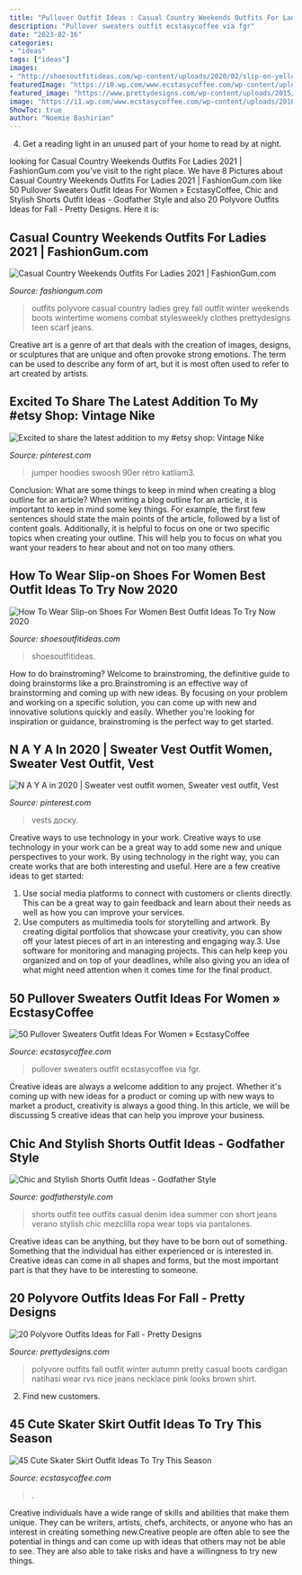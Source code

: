 ```yaml
---
title: "Pullover Outfit Ideas : Casual Country Weekends Outfits For Ladies 2021"
description: "Pullover sweaters outfit ecstasycoffee via fgr"
date: "2023-02-16"
categories:
- "ideas"
tags: ["ideas"]
images:
- "http://shoesoutfitideas.com/wp-content/uploads/2020/02/slip-on-yellow-vans.jpg"
featuredImage: "https://i0.wp.com/www.ecstasycoffee.com/wp-content/uploads/2016/12/Yellow-is-one-of-the-trendy-colors-for-spring.jpg?resize=700%2C1061&amp;ssl=1"
featured_image: "https://www.prettydesigns.com/wp-content/uploads/2015/09/20-polyvore-outfits-ideas-for-fall17.jpg"
image: "https://i1.wp.com/www.ecstasycoffee.com/wp-content/uploads/2016/12/Pullover-Sweaters-Outfit-Ideas23.jpg?resize=700,1050"
ShowToc: true
author: "Noemie Bashirian"
---
```



4. Get a reading light in an unused part of your home to read by at night.

	

		
looking for Casual Country Weekends Outfits For Ladies 2021 | FashionGum.com you've visit to the right place. We have 8 Pictures about Casual Country Weekends Outfits For Ladies 2021 | FashionGum.com like 50 Pullover Sweaters Outfit Ideas For Women » EcstasyCoffee, Chic and Stylish Shorts Outfit Ideas - Godfather Style and also 20 Polyvore Outfits Ideas for Fall - Pretty Designs. Here it is:
		
    
## Casual Country Weekends Outfits For Ladies 2021 | FashionGum.com

<img loading=lazy src="http://fashiongum.com/wp-content/uploads/2015/07/Casual-Country-Weekends-Outfits-For-Ladies-5.jpg" onerror="this.onerror=null;this.src='https://tse3.mm.bing.net/th?id=OIP.fY41q3tR9DomYcTRvZtAfAHaKV&amp;pid=15.1';" alt="Casual Country Weekends Outfits For Ladies 2021 | FashionGum.com">

_Source: fashiongum.com_

>outfits polyvore casual country ladies grey fall outfit winter weekends boots wintertime womens combat stylesweekly clothes prettydesigns teen scarf jeans. 

	

Creative art is a genre of art that deals with the creation of images, designs, or sculptures that are unique and often provoke strong emotions. The term can be used to describe any form of art, but it is most often used to refer to art created by artists.

    
## Excited To Share The Latest Addition To My #etsy Shop: Vintage Nike

<img loading=lazy src="https://i.pinimg.com/736x/3c/9d/b2/3c9db2f409b7701f775959ce741d58c9.jpg" onerror="this.onerror=null;this.src='https://tse1.mm.bing.net/th?id=OIP.wGu663WZvjRdPW3qUReK8wHaJ3&amp;pid=15.1';" alt="Excited to share the latest addition to my #etsy shop: Vintage Nike">

_Source: pinterest.com_

>jumper hoodies swoosh 90er rétro katliam3. 

	

Conclusion: What are some things to keep in mind when creating a blog outline for an article?
When writing a blog outline for an article, it is important to keep in mind some key things. For example, the first few sentences should state the main points of the article, followed by a list of content goals. Additionally, it is helpful to focus on one or two specific topics when creating your outline. This will help you to focus on what you want your readers to hear about and not on too many others.

    
## How To Wear Slip-on Shoes For Women Best Outfit Ideas To Try Now 2020

<img loading=lazy src="http://shoesoutfitideas.com/wp-content/uploads/2020/02/slip-on-yellow-vans.jpg" onerror="this.onerror=null;this.src='https://tse1.mm.bing.net/th?id=OIP.ec2PT-SQ46-BXHsNnBv5-QHaLH&amp;pid=15.1';" alt="How To Wear Slip-on Shoes For Women Best Outfit Ideas To Try Now 2020">

_Source: shoesoutfitideas.com_

>shoesoutfitideas. 

	

How to do brainstroming?
Welcome to brainstroming, the definitive guide to doing brainstorms like a pro.Brainstroming is an effective way of brainstorming and coming up with new ideas. By focusing on your problem and working on a specific solution, you can come up with new and innovative solutions quickly and easily. Whether you're looking for inspiration or guidance, brainstroming is the perfect way to get started.

    
## N A Y A In 2020 | Sweater Vest Outfit Women, Sweater Vest Outfit, Vest

<img loading=lazy src="https://i.pinimg.com/736x/cd/a3/65/cda365c613ef6369d1e7657bf63b105e.jpg" onerror="this.onerror=null;this.src='https://tse3.mm.bing.net/th?id=OIP.JQXy39IJBQNtLl2suwhxFwHaHa&amp;pid=15.1';" alt="N A Y A in 2020 | Sweater vest outfit women, Sweater vest outfit, Vest">

_Source: pinterest.com_

>vests доску. 

	

Creative ways to use technology in your work.
Creative ways to use technology in your work can be a great way to add some new and unique perspectives to your work. By using technology in the right way, you can create works that are both interesting and useful. Here are a few creative ideas to get started: 
1. Use social media platforms to connect with customers or clients directly. This can be a great way to gain feedback and learn about their needs as well as how you can improve your services.
2. Use computers as multimedia tools for storytelling and artwork. By creating digital portfolios that showcase your creativity, you can show off your latest pieces of art in an interesting and engaging way.3. Use software for monitoring and managing projects. This can help keep you organized and on top of your deadlines, while also giving you an idea of what might need attention when it comes time for the final product.
    
## 50 Pullover Sweaters Outfit Ideas For Women » EcstasyCoffee

<img loading=lazy src="https://i1.wp.com/www.ecstasycoffee.com/wp-content/uploads/2016/12/Pullover-Sweaters-Outfit-Ideas23.jpg?resize=700,1050" onerror="this.onerror=null;this.src='https://tse1.mm.bing.net/th?id=OIP.Qil9gF1pgM6Nyz792k9LsAHaLH&amp;pid=15.1';" alt="50 Pullover Sweaters Outfit Ideas For Women » EcstasyCoffee">

_Source: ecstasycoffee.com_

>pullover sweaters outfit ecstasycoffee via fgr. 

	

Creative ideas are always a welcome addition to any project. Whether it's coming up with new ideas for a product or coming up with new ways to market a product, creativity is always a good thing. In this article, we will be discussing 5 creative ideas that can help you improve your business.

    
## Chic And Stylish Shorts Outfit Ideas - Godfather Style

<img loading=lazy src="http://godfatherstyle.com/wp-content/uploads/2015/09/Casual-White-Tee-Outfit-Idea-with-Denim-Shorts.jpg" onerror="this.onerror=null;this.src='https://tse4.mm.bing.net/th?id=OIP.EBbUEkzOvqN8Ibfs1wUR0wHaK3&amp;pid=15.1';" alt="Chic and Stylish Shorts Outfit Ideas - Godfather Style">

_Source: godfatherstyle.com_

>shorts outfit tee outfits casual denim idea summer con short jeans verano stylish chic mezclilla ropa wear tops via pantalones. 

	

Creative ideas can be anything, but they have to be born out of something. Something that the individual has either experienced or is interested in. Creative ideas can come in all shapes and forms, but the most important part is that they have to be interesting to someone.

    
## 20 Polyvore Outfits Ideas For Fall - Pretty Designs

<img loading=lazy src="https://www.prettydesigns.com/wp-content/uploads/2015/09/20-polyvore-outfits-ideas-for-fall17.jpg" onerror="this.onerror=null;this.src='https://tse2.mm.bing.net/th?id=OIP.nNuhYxHL40Xa85y95rkN7QHaMo&amp;pid=15.1';" alt="20 Polyvore Outfits Ideas for Fall - Pretty Designs">

_Source: prettydesigns.com_

>polyvore outfits fall outfit winter autumn pretty casual boots cardigan natihasi wear rvs nice jeans necklace pink looks brown shirt. 

	

2. Find new customers.

    
## 45 Cute Skater Skirt Outfit Ideas To Try This Season

<img loading=lazy src="https://i0.wp.com/www.ecstasycoffee.com/wp-content/uploads/2016/12/Yellow-is-one-of-the-trendy-colors-for-spring.jpg?resize=700%2C1061&amp;ssl=1" onerror="this.onerror=null;this.src='https://tse3.mm.bing.net/th?id=OIP.ozwXS9lauUoHVVMjl99glQHaLO&amp;pid=15.1';" alt="45 Cute Skater Skirt Outfit Ideas To Try This Season">

_Source: ecstasycoffee.com_

>. 

	

Creative individuals have a wide range of skills and abilities that make them unique. They can be writers, artists, chefs, architects, or anyone who has an interest in creating something new.Creative people are often able to see the potential in things and can come up with ideas that others may not be able to see. They are also able to take risks and have a willingness to try new things.

